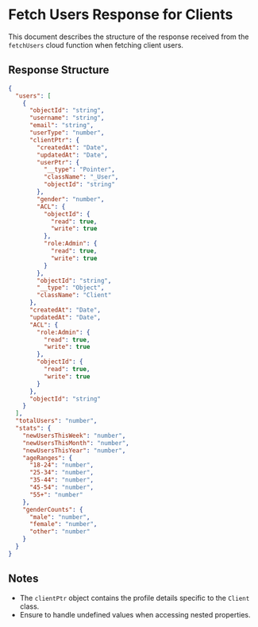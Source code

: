 # Fetch Users Response for Clients

This document describes the structure of the response received from the `fetchUsers` cloud function when fetching client users.

## Response Structure

```json
{
  "users": [
    {
      "objectId": "string",
      "username": "string",
      "email": "string",
      "userType": "number",
      "clientPtr": {
        "createdAt": "Date",
        "updatedAt": "Date",
        "userPtr": {
          "__type": "Pointer",
          "className": "_User",
          "objectId": "string"
        },
        "gender": "number",
        "ACL": {
          "objectId": {
            "read": true,
            "write": true
          },
          "role:Admin": {
            "read": true,
            "write": true
          }
        },
        "objectId": "string",
        "__type": "Object",
        "className": "Client"
      },
      "createdAt": "Date",
      "updatedAt": "Date",
      "ACL": {
        "role:Admin": {
          "read": true,
          "write": true
        },
        "objectId": {
          "read": true,
          "write": true
        }
      },
      "objectId": "string"
    }
  ],
  "totalUsers": "number",
  "stats": {
    "newUsersThisWeek": "number",
    "newUsersThisMonth": "number",
    "newUsersThisYear": "number",
    "ageRanges": {
      "18-24": "number",
      "25-34": "number",
      "35-44": "number",
      "45-54": "number",
      "55+": "number"
    },
    "genderCounts": {
      "male": "number",
      "female": "number",
      "other": "number"
    }
  }
}
```

## Notes
- The `clientPtr` object contains the profile details specific to the `Client` class.
- Ensure to handle undefined values when accessing nested properties. 